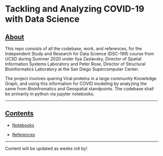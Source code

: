 # Tackling and Analyzing COVID-19 with Data Science

<h2> <u> About </u> </h2>
This repo consists of all the  codebase, work, and references, for the Independent Study and Research for Data Science (DSC-199) course from UCSD during Summer 2020 under Ilya Zaslavsky, Director of Spatial Information Systems Laboratory and Peter Rose, Director of Structural Bioinformatics Laboratory at the San Diego Supercomputer Center. 
  
The project involves quering Viral proteins in a large community Knowledge Graph, and using this information for COVID modeling by analyzing the same from Bioinfromatics and Geospatial standpoints. The codebase shall be primarily in python via jupyter notebooks. 

<hr>

<h2> <u> Contents </u> </h2>










* [Notebooks](https://github.com/Krganapa/dsc199/tree/master/notebooks)


* [References](https://github.com/Krganapa/dsc199/blob/master/references/master_list.txt)



<hr>
Content will be updated as weeks roll by!
